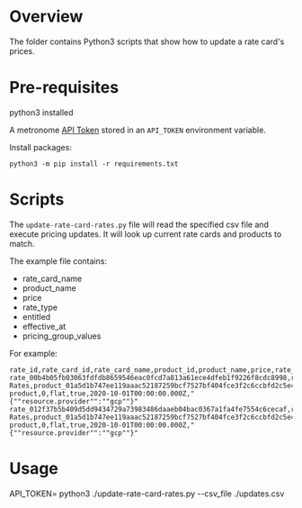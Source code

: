 # Overview

The folder contains Python3 scripts that show how to update a rate card's prices.

# Pre-requisites

python3 installed

A metronome [API Token](https://docs.metronome.com/using-the-api/authorization/) stored in an `API_TOKEN` environment variable.

Install packages:

```
python3 -m pip install -r requirements.txt
```

# Scripts

The `update-rate-card-rates.py` file will read the specified csv file and execute pricing updates. It will look up current rate cards and products to match.

The example file contains:

- rate_card_name
- product_name
- price
- rate_type
- entitled
- effective_at
- pricing_group_values

For example:

```csv
rate_id,rate_card_id,rate_card_name,product_id,product_name,price,rate_type,entitled,effective_at,pricing_group_values
rate_00b4b05fb03063fdfdb8659546eac0fcd7a813a61ece4dfeb1f9226f8cdc8998,rate_card_40e1111a53098cdb1abd6919f9d0c3e80d5ce23368cabc1eaf6e728e6df7d729,Base Rates,product_01a5d1b747ee119aaac52187259bcf7527bf404fce3f2c6ccbfd2c5e4a67975b,My product,0,flat,true,2020-10-01T00:00:00.000Z,"{""resource.provider"":""gcp""}"
rate_012f37b5b409d5dd9434729a73983486daaeb04bac0367a1fa4fe7554c6cecaf,rate_card_40e1111a53098cdb1abd6919f9d0c3e80d5ce23368cabc1eaf6e728e6df7d729,Base Rates,product_01a5d1b747ee119aaac52187259bcf7527bf404fce3f2c6ccbfd2c5e4a67975b,My product,0,flat,true,2020-10-01T00:00:00.000Z,"{""resource.provider"":""gcp""}"
```

# Usage

API_TOKEN=<your token> python3 ./update-rate-card-rates.py --csv_file ./updates.csv
